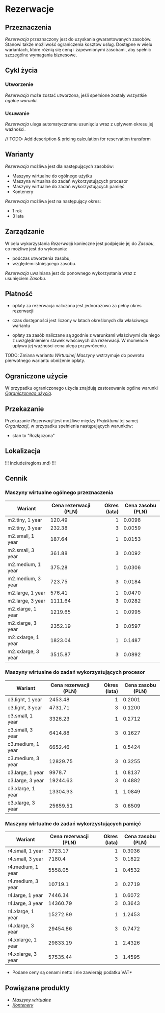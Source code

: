 # Rezerwacje

## Przeznaczenia

*Rezerwacja* przeznaczony jest do uzyskania gwarantowanych zasobów. Stanowi także możliwość ograniczenia kosztów usług. Dostępne w wielu wariantach, które różnią się ceną i zapewnionymi zasobami, aby spełnić szczególne wymagania biznesowe.

## Cykl życia

### Utworzenie

*Rezerwacja* może zostać utworzona, jeśli spełnione zostały wszystkie *ogólne warunki*. 

### Usuwanie

*Rezerwacja* ulega automatycznemu usunięciu wraz z upływem okresu jej ważności.

// TODO: Add description & pricing calculation for reservation transform

## Warianty

*Rezerwacja* możliwa jest dla następujących zasobów:

* Maszyny wirtualne do ogólnego użytku
* Maszyna wirtualna do zadań wykorzystujących procesor
* Maszyny wirtualne do zadań wykorzystujących pamięć
* Kontenery

*Rezerwacja* możliwa jest na następujący okres:

* 1 rok
* 3 lata

## Zarządzanie

W celu wykorzystania *Rezerwacji* konieczne jest podpięcie jej do *Zasobu*, co możliwe jest do wykonania:

* podczas utworzenia zasobu,
* względem istniejącego zasobu.

*Rezerwacja* uwalniana jest do ponownego wykorzystania wraz z usunięciem *Zasobu*.

## Płatność

* opłaty za rezerwacja naliczona jest jednorazowo za pełny okres rezerwacji

* czas dostępności jest liczony w latach określonych dla właściwego wariantu

* opłaty za zasób naliczane są zgodnie z warunkami właściwymi dla niego z uwzględnieniem stawek właściwych dla rezerwacji. W momencie upływu jej ważności cena ulega przywróceniu.

TODO: Zmiana wariantu *Wirtualnej Maszyny* wstrzymuje do powrotu pierwotnego wariantu obniżenie opłaty.

## Ograniczone użycie

W przypadku ograniczonego użycia znajdują zastosowanie ogólne warunki *[Ograniczonego użycia]()*.

## Przekazanie

Przekazanie *Rezerwacji* jest możliwe między *Projektami* tej samej *Organizacji*, w przypadku spełnienia następujących warunków:

* stan to "Rozłączona"

## Lokalizacja

!!! include(regions.md) !!!

## Cennik

### Maszyny wirtualne ogólnego przeznaczenia

Wariant              | Cena rezerwacji (PLN)| Okres (lata) | Cena zasobu (PLN)
-------------------- | -------------------- | -----------: | ----------------- 
m2.tiny, 1 year      | 120.49               |            1 | 0.0098
m2.tiny, 3 year      | 232.38               |            3 | 0.0059
m2.small, 1 year     | 187.64               |            1 | 0.0153
m2.small, 3 year     | 361.88               |            3 | 0.0092
m2.medium, 1 year    | 375.28               |            1 | 0.0306
m2.medium, 3 year    | 723.75               |            3 | 0.0184
m2.large, 1 year     | 576.41               |            1 | 0.0470
m2.large, 3 year     | 1111.64              |            3 | 0.0282
m2.xlarge, 1 year    | 1219.65              |            1 | 0.0995
m2.xlarge, 3 year    | 2352.19              |            3 | 0.0597
m2.xxlarge, 1 year   | 1823.04              |            1 | 0.1487
m2.xxlarge, 3 year   | 3515.87              |            3 | 0.0892

### Maszyny wirtualne do zadań wykorzystujących procesor

Wariant              | Cena rezerwacji (PLN)| Okres (lata) | Cena zasobu (PLN)
-------------------- | -------------------- | -----------: | -----------------
c3.light, 1 year     | 2453.48              |            1 | 0.2001
c3.light, 3 year     | 4731.71              |            3 | 0.1200
c3.small, 1 year     | 3326.23              |            1 | 0.2712
c3.small, 3 year     | 6414.88              |            3 | 0.1627
c3.medium, 1 year    | 6652.46              |            1 | 0.5424
c3.medium, 3 year    | 12829.75             |            3 | 0.3255
c3.large, 1 year     | 9978.7               |            1 | 0.8137
c3.large, 3 year     | 19244.63             |            3 | 0.4882
c3.xlarge, 1 year    | 13304.93             |            1 | 1.0849
c3.xlarge, 3 year    | 25659.51             |            3 | 0.6509

### Maszyny wirtualne do zadań wykorzystujących pamięć

Wariant              | Cena rezerwacji (PLN) | Okres (lata) | Cena zasobu (PLN)
-------------------- | --------------------- | -----------: | -----------------
r4.small, 1 year     | 3723.17               |            1 | 0.3036
r4.small, 3 year     | 7180.4                |            3 | 0.1822
r4.medium, 1 year    | 5558.05               |            1 | 0.4532
r4.medium, 3 year    | 10719.1               |            3 | 0.2719
r4.large, 1 year     | 7446.34               |            1 | 0.6072
r4.large, 3 year     | 14360.79              |            3 | 0.3643
r4.xlarge, 1 year    | 15272.89              |            1 | 1.2453
r4.xlarge, 3 year    | 29454.86              |            3 | 0.7472
r4.xxlarge, 1 year   | 29833.19              |            1 | 2.4326
r4.xxlarge, 3 year   | 57535.44              |            3 | 1.4595

* Podane ceny są cenami netto i nie zawierają podatku VAT*

## Powiązane produkty

* *[Maszyny wirtualne]()*
* *[Kontenery]()*

